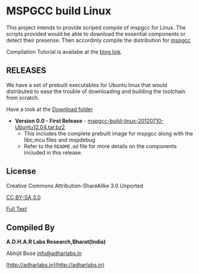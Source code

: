 MSPGCC build Linux
==================
This project intends to provide scriped compile of mspgcc for Linux.
The scripts provided would be able to download the essential components or detect their presense.
Then accordinly compile the distribution for [mspgcc](http://sourceforge.net/projects/mspgcc/)

Compilation Tutorial is availabe at the [blog link](http://m8051.blogspot.in/2012/07/compiling-msp430-gcc-in-linux-upto-date.html).

RELEASES
---------
We have a set of prebuilt executables for Ubuntu linux that would distributed to ease the trouble 
of downloading and building the toolchain from scratch.

Have a look at the [Download folder](https://github.com/AdharLabs/mspgcc-build-linux/downloads)

 *    **Version 0.0 - First Release** - [mspgcc-build-linux-20120710-Ubuntu12.04.tar.bz2](https://github.com/downloads/AdharLabs/mspgcc-build-linux/mspgcc-build-linux-20120710-Ubuntu12.04.tar.bz2)
      *    This includes the complete prebuilt image for mspgcc along with the libc,mcu files and mspdebug
      *    Refer to the `README.md` file for more details on the components included in this release.


License
--------
Creative Commons Attribution-ShareAlike 3.0 Unported

[CC BY-SA 3.0](http://creativecommons.org/licenses/by-sa/3.0/)

[Full Text](http://creativecommons.org/licenses/by-sa/3.0/legalcode)


Compiled By
------------
**A.D.H.A.R Labs Research,Bharat(India)**

Abhijit Bose [info@adharlabs.in](mailto:info@adharlabs.in)

[http://adharlabs.in](http://adharlabs.in)

